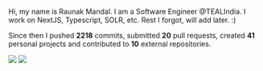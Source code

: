 Hi, my name is Raunak Mandal. I am a Software Engineer @TEALIndia. I work on NextJS, Typescript, SOLR, etc. Rest I forgot, will add later. :)

Since then I pushed **2218** commits, submitted **20** pull requests, created **41** personal projects and contributed to **10** external repositories.


<img src="https://github-readme-stats.vercel.app/api?username=RaunakMandal&show_icons=true&count_private=true">
<img src="https://github-readme-stats.vercel.app/api/top-langs/?username=RaunakMandal">

